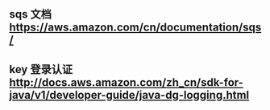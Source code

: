 ## sqs 文档 https://aws.amazon.com/cn/documentation/sqs/
## key 登录认证 http://docs.aws.amazon.com/zh_cn/sdk-for-java/v1/developer-guide/java-dg-logging.html
